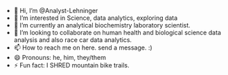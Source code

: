 - 👋 Hi, I’m @Analyst-Lehninger
- 👀 I’m interested in Science, data analytics, exploring data
- 🌱 I’m currently an analytical biochemistry laboratory scientist.
- 💞️ I’m looking to collaborate on human health and biological science data analysis and also race car data analytics.
- 📫 How to reach me on here. send a message. :)
- 😄 Pronouns: he, him, they/them
- ⚡ Fun fact: I SHRED mountain bike trails.

<!---
Analyst-Lehninger/Analyst-Lehninger is a ✨ special ✨ repository because its `README.md` (this file) appears on your GitHub profile.
You can click the Preview link to take a look at your changes.
--->
